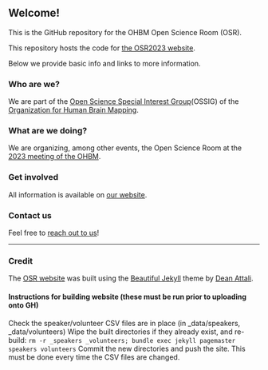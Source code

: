 ## Welcome!

This is the GitHub repository for the OHBM Open Science Room (OSR).

This repository hosts the code for [the OSR2023 website](https://ohbm.github.io/osr2023).

Below we provide basic info and links to more information. 

### Who are we?

We are part of the <a href="https://ossig.netlify.com/">Open Science Special Interest Group</a>(OSSIG) of the <a href="https://www.humanbrainmapping.org/i4a/pages/index.cfm?pageid=3267&pageid=1">Organization for Human Brain Mapping</a>.

### What are we doing?

We are organizing, among other events, the Open Science Room at the <a href="https://www.humanbrainmapping.org/i4a/pages/index.cfm?pageid=4114" target="_blank">2023 meeting of the OHBM</a>.

### Get involved

All information is available on <a href="https://ohbm.github.io/osr2023" target="_blank">our website</a>.

### Contact us

Feel free to <a href="https://ohbm.github.io/osr2023/contact/" target="_blank">reach out to us</a>!


---

### Credit
The [OSR website](https://ohbm.github.io/osr2023) was built using the [Beautiful Jekyll](https://deanattali.com/beautiful-jekyll/) theme by [Dean Attali](https://deanattali.com/).


#### Instructions for building website (these must be run prior to uploading onto GH)
Check the speaker/volunteer CSV files are in place (in _data/speakers, _data/volunteers)
Wipe the built directories if they already exist, and re-build: 
`rm -r _speakers _volunteers; bundle exec jekyll pagemaster speakers volunteers`
Commit the new directories and push the site. This must be done every time the CSV files are changed. 
